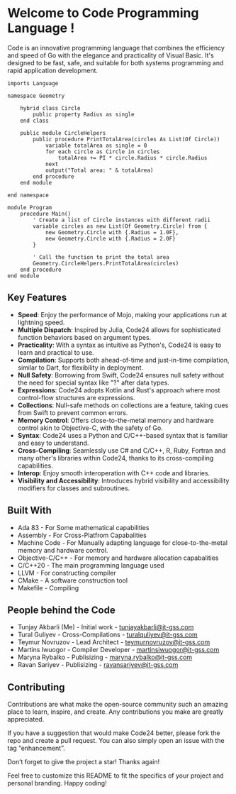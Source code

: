 # Welcome to Code Programming Language !

Code is an innovative programming language that combines the efficiency and speed of Go with the elegance and practicality of Visual Basic. It's designed to be fast, safe, and suitable for both systems programming and rapid application development.

```main.code
imports Language

namespace Geometry

    hybrid class Circle
        public property Radius as single
    end class

    public module CircleHelpers
        public procedure PrintTotalArea(circles As List(Of Circle))
            variable totalArea as single = 0
            for each circle as Circle in circles
                totalArea += PI * circle.Radius * circle.Radius
            next
            output("Total area: " & totalArea)
        end procedure
    end module

end namespace

module Program
    procedure Main()
        ' Create a list of Circle instances with different radii
        variable circles as new List(Of Geometry.Circle) from {
            new Geometry.Circle with {.Radius = 1.0F},
            new Geometry.Circle with {.Radius = 2.0F}
        }

        ' Call the function to print the total area
        Geometry.CircleHelpers.PrintTotalArea(circles)
    end procedure
end module
```

## Key Features

- **Speed**: Enjoy the performance of Mojo, making your applications run at lightning speed.
- **Multiple Dispatch**: Inspired by Julia, Code24 allows for sophisticated function behaviors based on argument types.
- **Practicality**: With a syntax as intuitive as Python's, Code24 is easy to learn and practical to use.
- **Compilation**: Supports both ahead-of-time and just-in-time compilation, similar to Dart, for flexibility in deployment.
- **Null Safety**: Borrowing from Swift, Code24 ensures null safety without the need for special syntax like "?" after data types.
- **Expressions**: Code24 adopts Kotlin and Rust's approach where most control-flow structures are expressions.
- **Collections**: Null-safe methods on collections are a feature, taking cues from Swift to prevent common errors.
- **Memory Control**: Offers close-to-the-metal memory and hardware control akin to Objective-C, with the safety of Go.
- **Syntax**: Code24 uses a Python and C/C++-based syntax that is familiar and easy to understand.
- **Cross-Compiling**: Seamlessly use C# and C/C++, R, Ruby, Fortran and many other's libraries within Code24, thanks to its cross-compiling capabilities.
- **Interop**: Enjoy smooth interoperation with C++ code and libraries.
- **Visibility and Accessibility**: Introduces hybrid visibility and accessibility modifiers for classes and subroutines.

## Built With
* Ada 83 - For Some mathematical capabilities
* Assembly - For Cross-Platfrom Capabalities
* Machine Code - For Manually adapting language for close-to-the-metal memory and hardware control.
* Objective-C/C++ - For memory and hardware allocation capabalities
* C/C++20 - The main programming language used
* LLVM - For constructing compiler
* CMake - A software construction tool
* Makefile - Compiling

## People behind the Code
* Tunjay Akbarli (Me) - Initial work - tunjayakbarli@it-gss.com
* Tural Guliyev - Cross-Compilations - turalquliyev@it-gss.com
* Teymur Novruzov - Lead Architect - teymurnovruzov@it-gss.com
* Martins Iwuogor - Compiler Developer - martinsiwuogor@it-gss.com
* Maryna Rybalko - Publisizing - maryna.rybalko@it-gss.com
* Ravan Sariyev - Publisizing - ravansariyev@it-gss.com

## Contributing
Contributions are what make the open-source community such an amazing place to learn, inspire, and create. Any contributions you make are greatly appreciated.

If you have a suggestion that would make Code24 better, please fork the repo and create a pull request. You can also simply open an issue with the tag “enhancement”.

Don’t forget to give the project a star! Thanks again!

Feel free to customize this README to fit the specifics of your project and personal branding. Happy coding!
